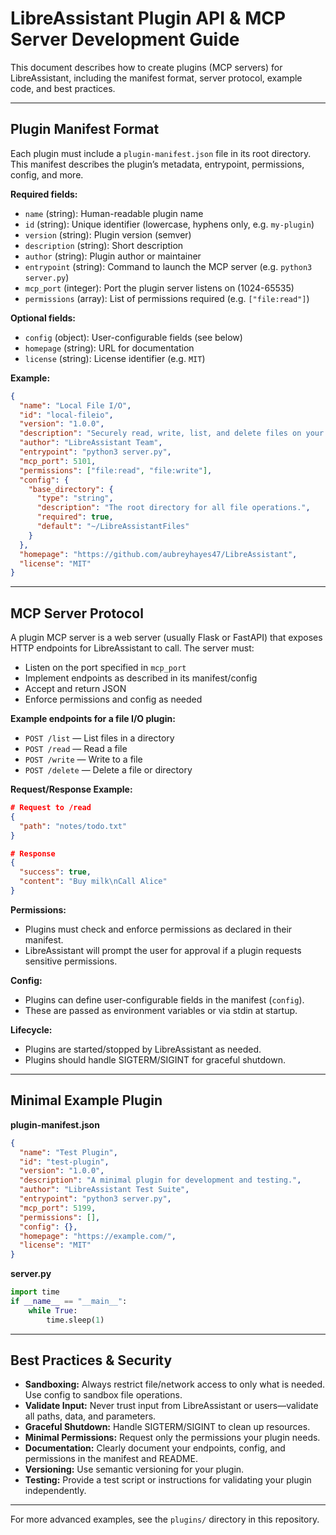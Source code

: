 # LibreAssistant Plugin API & MCP Server Development Guide

This document describes how to create plugins (MCP servers) for LibreAssistant, including the manifest format, server protocol, example code, and best practices.

---

## Plugin Manifest Format

Each plugin must include a `plugin-manifest.json` file in its root directory. This manifest describes the plugin’s metadata, entrypoint, permissions, config, and more.

**Required fields:**
- `name` (string): Human-readable plugin name
- `id` (string): Unique identifier (lowercase, hyphens only, e.g. `my-plugin`)
- `version` (string): Plugin version (semver)
- `description` (string): Short description
- `author` (string): Plugin author or maintainer
- `entrypoint` (string): Command to launch the MCP server (e.g. `python3 server.py`)
- `mcp_port` (integer): Port the plugin server listens on (1024-65535)
- `permissions` (array): List of permissions required (e.g. `["file:read"]`)

**Optional fields:**
- `config` (object): User-configurable fields (see below)
- `homepage` (string): URL for documentation
- `license` (string): License identifier (e.g. `MIT`)

**Example:**
```json
{
  "name": "Local File I/O",
  "id": "local-fileio",
  "version": "1.0.0",
  "description": "Securely read, write, list, and delete files on your device within a sandboxed directory.",
  "author": "LibreAssistant Team",
  "entrypoint": "python3 server.py",
  "mcp_port": 5101,
  "permissions": ["file:read", "file:write"],
  "config": {
    "base_directory": {
      "type": "string",
      "description": "The root directory for all file operations.",
      "required": true,
      "default": "~/LibreAssistantFiles"
    }
  },
  "homepage": "https://github.com/aubreyhayes47/LibreAssistant",
  "license": "MIT"
}
```

---

## MCP Server Protocol

A plugin MCP server is a web server (usually Flask or FastAPI) that exposes HTTP endpoints for LibreAssistant to call. The server must:
- Listen on the port specified in `mcp_port`
- Implement endpoints as described in its manifest/config
- Accept and return JSON
- Enforce permissions and config as needed

**Example endpoints for a file I/O plugin:**
- `POST /list` — List files in a directory
- `POST /read` — Read a file
- `POST /write` — Write to a file
- `POST /delete` — Delete a file or directory

**Request/Response Example:**
```json
# Request to /read
{
  "path": "notes/todo.txt"
}

# Response
{
  "success": true,
  "content": "Buy milk\nCall Alice"
}
```

**Permissions:**
- Plugins must check and enforce permissions as declared in their manifest.
- LibreAssistant will prompt the user for approval if a plugin requests sensitive permissions.

**Config:**
- Plugins can define user-configurable fields in the manifest (`config`).
- These are passed as environment variables or via stdin at startup.

**Lifecycle:**
- Plugins are started/stopped by LibreAssistant as needed.
- Plugins should handle SIGTERM/SIGINT for graceful shutdown.

---

## Minimal Example Plugin

**plugin-manifest.json**
```json
{
  "name": "Test Plugin",
  "id": "test-plugin",
  "version": "1.0.0",
  "description": "A minimal plugin for development and testing.",
  "author": "LibreAssistant Test Suite",
  "entrypoint": "python3 server.py",
  "mcp_port": 5199,
  "permissions": [],
  "config": {},
  "homepage": "https://example.com/",
  "license": "MIT"
}
```

**server.py**
```python
import time
if __name__ == "__main__":
    while True:
        time.sleep(1)
```

---

## Best Practices & Security

- **Sandboxing:** Always restrict file/network access to only what is needed. Use config to sandbox file operations.
- **Validate Input:** Never trust input from LibreAssistant or users—validate all paths, data, and parameters.
- **Graceful Shutdown:** Handle SIGTERM/SIGINT to clean up resources.
- **Minimal Permissions:** Request only the permissions your plugin needs.
- **Documentation:** Clearly document your endpoints, config, and permissions in the manifest and README.
- **Versioning:** Use semantic versioning for your plugin.
- **Testing:** Provide a test script or instructions for validating your plugin independently.

---

For more advanced examples, see the `plugins/` directory in this repository.
